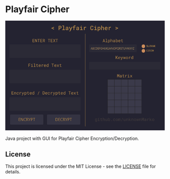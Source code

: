 # Playfair Cipher
![](https://github.com/unknownMarko/Playfair_Cipher/blob/main/screenshots/screenshot.png)

Java project with GUI for Playfair Cipher Encryption/Decryption.

## License

This project is licensed under the MIT License - see the [LICENSE](./LICENSE) file for details.